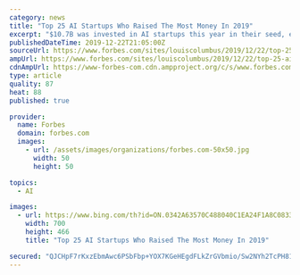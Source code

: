 ```yaml
---
category: news
title: "Top 25 AI Startups Who Raised The Most Money In 2019"
excerpt: "$10.7B was invested in AI startups this year in their seed, early-stage venture or late-stage ... [+] venture funding rounds. $10.7B was invested in AI startups this year in their seed, early-stage venture, or late-stage venture funding rounds. Over half, or 57.9% of all AI startup financing rounds where either seed or pre-seed, 21.2% are ..."
publishedDateTime: 2019-12-22T21:05:00Z
sourceUrl: https://www.forbes.com/sites/louiscolumbus/2019/12/22/top-25-ai-startups-who-raised-the-most-money-in-2019/
ampUrl: https://www.forbes.com/sites/louiscolumbus/2019/12/22/top-25-ai-startups-who-raised-the-most-money-in-2019/amp/
cdnAmpUrl: https://www-forbes-com.cdn.ampproject.org/c/s/www.forbes.com/sites/louiscolumbus/2019/12/22/top-25-ai-startups-who-raised-the-most-money-in-2019/amp/
type: article
quality: 87
heat: 88
published: true

provider:
  name: Forbes
  domain: forbes.com
  images:
    - url: /assets/images/organizations/forbes.com-50x50.jpg
      width: 50
      height: 50

topics:
  - AI

images:
  - url: https://www.bing.com/th?id=ON.0342A63570C488040C1EA24F1A8C0833
    width: 700
    height: 466
    title: "Top 25 AI Startups Who Raised The Most Money In 2019"

secured: "QJCHpF7rKxzEbmAwc6PSbFbp+YOX7KGeHEgdFLkZrGVbmio/Sw2NYh2TcPH815JEKwLAjSjZma8b8KL6sNEBM7fGCQUtzUKcKg2Unkjej6HqA3nievoFN4w0yEu6dHPseD7P8L7UxfZBsaRIlHVYDPMnsH0mEWyCmYRlnRZIp0iPMvsPXImxAnqeo2CIM0raUaG7x+yu83vC6uzZjkArpBrnAfiIzxew8S6O4tC9mJGDlrrEP1WRGpJZDHm/44Xh3+LV7+SYCDLDXHMDTSSjDw==;LnURBeOEGd5kUhS6U2NbZA=="
---
```


